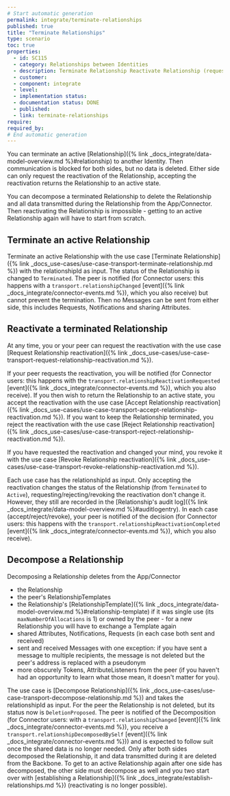 ```yaml
---
# Start automatic generation
permalink: integrate/terminate-relationships
published: true
title: "Terminate Relationships"
type: scenario
toc: true
properties:
  - id: SC115
  - category: Relationships between Identities
  - description: Terminate Relationship Reactivate Relationship (request, accept, reject, revoke) Decompose Relationship
  - customer:
  - component: integrate
  - level:
  - implementation status:
  - documentation status: DONE
  - published:
  - link: terminate-relationships
require:
required_by:
# End automatic generation
---
```


You can terminate an active [Relationship]({% link _docs_integrate/data-model-overview.md %}#relationship) to another Identity. Then communication is blocked for both sides, but no data is deleted. Either side can only request the reactivation of the Relationship, accepting the reactivation returns the Relationship to an active state.

You can decompose a terminated Relationship to delete the Relationship and all data transmitted during the Relationship from the App/Connector. Then reactivating the Relationship is impossible - getting to an active Relationship again will have to start from scratch.

<!-- TODO: Add "for app users:" -->

## Terminate an active Relationship

Terminate an active Relationship with the use case [Terminate Relationship]({% link _docs_use-cases/use-case-transport-terminate-relationship.md %}) with the relationshipId as input. The status of the Relationship is changed to `Terminated`. The peer is notified (for Connector users: this happens with a `transport.relationshipChanged` [event]({% link _docs_integrate/connector-events.md %}), which you also receive) but cannot prevent the termination. Then no Messages can be sent from either side, this includes Requests, Notifications and sharing Attributes.

## Reactivate a terminated Relationship

At any time, you or your peer can request the reactivation with the use case [Request Relationship reactivation]({% link _docs_use-cases/use-case-transport-request-relationship-reactivation.md %}).

If your peer requests the reactivation, you will be notified (for Connector users: this happens with the `transport.relationshipReactivationRequested` [event]({% link _docs_integrate/connector-events.md %}), which you also receive).
If you then wish to return the Relationship to an active state, you accept the reactivation with the use case [Accept Relationship reactivation]({% link _docs_use-cases/use-case-transport-accept-relationship-reactivation.md %}).
If you want to keep the Relationship terminated, you reject the reactivation with the use case [Reject Relationship reactivation]({% link _docs_use-cases/use-case-transport-reject-relationship-reactivation.md %}).

If you have requested the reactivation and changed your mind, you revoke it with the use case [Revoke Relationship reactivation]({% link _docs_use-cases/use-case-transport-revoke-relationship-reactivation.md %}).

Each use case has the relationshipId as input. Only accepting the reactivation changes the status of the Relationship (from `Terminated` to `Active`), requesting/rejecting/revoking the reactivation don't change it. However, they still are recorded in the [Relationship's audit log]({% link _docs_integrate/data-model-overview.md %}#auditlogentry). In each case (accept/reject/revoke), your peer is notified of the decision (for Connector users: this happens with the `transport.relationshipReactivationCompleted` [event]({% link _docs_integrate/connector-events.md %}), which you also receive).

## Decompose a Relationship

Decomposing a Relationship deletes from the App/Connector

<!-- maybe TODO: add good links, the data model is too abstract  -->

- the Relationship
- the peer's RelationshipTemplates
- the Relationship's [RelationshipTemplate]({% link _docs_integrate/data-model-overview.md %}#relationship-template) if it was single use (its `maxNumberOfAllocations` is 1) or owned by the peer - for a new Relationship you will have to exchange a Template again
- shared Attributes, Notifications, Requests (in each case both sent and received)
- sent and received Messages with one exception: if you have sent a message to multiple recipients, the message is not deleted but the peer's address is replaced with a pseudonym
  <!-- TODO: add the pseudonym displayed in the app -->
- more obscurely Tokens, AttributeListeners from the peer (if you haven't had an opportunity to learn what those mean, it doesn't matter for you).

The use case is [Decompose Relationship]({% link _docs_use-cases/use-case-transport-decompose-relationship.md %}) and takes the relationshipId as input. For the peer the Relationship is not deleted, but its status now is `DeletionProposed`.
The peer is notified of the Decomposition (for Connector users: with a `transport.relationshipChanged` [event]({% link _docs_integrate/connector-events.md %}), you receive a `transport.relationshipDecomposedBySelf` [event]({% link _docs_integrate/connector-events.md %})) and is expected to follow suit once the shared data is no longer needed. Only after both sides decomposed the Relationship, it and data transmitted during it are deleted from the Backbone. To get to an active Relationship again after one side has decomposed, the other side must decompose as well and you two start over with [establishing a Relationship]({% link _docs_integrate/establish-relationships.md %}) (reactivating is no longer possible).
